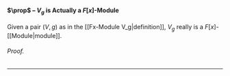 #### $\prop$ – $V_g$ is Actually a $F[x]$-Module
Given a pair $(V, g)$ as in the [[Fx-Module V_g|definition]], $V_g$ really is a $F[x]$-[[Module|module]].

###### *Proof.* 
***